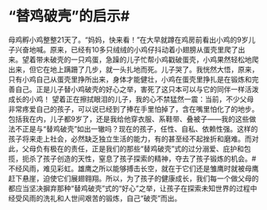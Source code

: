 # “替鸡破壳”的启示#
母鸡孵小鸡整整21天了。“妈妈，快来看！”在大早就蹲在鸡房前看出小鸡的9岁儿子兴奋地喊。原来，已经有10多只绒绒的小鸡仔抖动着小翅膀从蛋壳里爬了出来。望着带未破壳的一只鸡蛋，急躁的儿子忙帮小鸡戳破蛋壳，小鸡果然轻松地爬出来，但它在地上蹒跚了几步，就一头扎地而死。儿子哭了。我恍然大悟，原来，只有小鸡自己从蛋壳里挣所出来，身体才能健壮，小鸡在蛋壳里挣扎是在锻炼和完善自己。正是儿子替小鸡破壳的好心之举，害死了这只本可以与它的同伴一样活泼成长的小鸡！
望着正在擦拭眼泪的儿子，我的心不禁猛然一震：当前，不少父母非常疼爱自己的孩子，可以说已经到了捧在手里怕掉了，含在嘴里怕化了的地步。包括我在内，儿子都9岁了，还是我给他穿衣服、系鞋带、叠被子——我的这些做法不正是与“替鸡破壳”如出一辙吗？现在的孩子，任性、自私、依赖性强。这样的孩子将来走上社会，必然缺乏独立生活的能力，有的甚至经不起挫折和磨难。而对此，父母负有极在的责任，正是我们的那些“替鸡破壳”式的过分溺爱、庇护和包揽，扼杀了孩子创造的天性，窒息了孩子探索的精神，夺去了孩子锻炼的机会。# 不经风雨，难见彩虹。雄鹰之所以能够搏击长空，就在于它们还是雏鹰时就被母鹰赶下悬崖，迫使它们展翅翱翔。所以，为了孩子的健康成长，我们每一个做父母的都应当坚决摒弃那种“替鸡破壳”式的“好心”之举，让孩子在探索未知世界的过程中经受风雨的洗礼和人世间艰苦的锻炼，自己“破壳”而出。
 